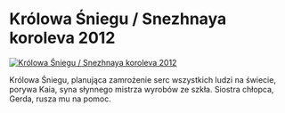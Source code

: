Królowa Śniegu / Snezhnaya koroleva 2012 
=============
[![Królowa Śniegu / Snezhnaya koroleva 2012 ](http://vidos.pl/images/player.gif)](http://vidos.pl/krolowa-niegu-snezhnaya-koroleva-2012)

 Królowa Śniegu, planująca zamrożenie serc wszystkich ludzi na świecie, porywa Kaia, syna słynnego mistrza wyrobów ze szkła. Siostra chłopca, Gerda, rusza mu na pomoc. 
